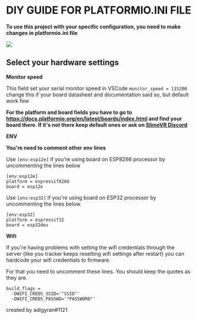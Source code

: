 # DIY GUIDE FOR PLATFORMIO.INI FILE

**To use this project with your specific configuration, you need to make changes in platformio.ini file**

![](https://i.imgur.com/9EmR158.png)



## Select your hardware settings

**Monitor speed**

This field set your serial monitor speed in VSCode ```monitor_speed = 115200``` change this if your board datasheet and documentation said so, but default work fine



**For the platform and board fields you have to go to https://docs.platformio.org/en/latest/boards/index.html and find your board there. If it's not there keep default ones or ask on [SlimeVR Discord](https://discord.gg/kuYrmyDJ)**



**ENV**

**You're need to comment other env lines**

Use ```[env:esp12e]``` if you're using board on ESP8266 processor by uncommenting the lines below

```[env:esp12e]
[env:esp12e]
platform = espressif8266
board = esp12e
```



Use ```[env:esp32]```  if you're using board on ESP32 processor by uncommenting the lines below. 

```;[env:esp32]
[env:esp32]
platform = espressif32
board = esp32dev
```



**Wifi**

If you're having problems with setting the wifi credentials through the server (like you tracker keeps resetting wifi settings after restart) you can hardcode your wifi credentials to firmware.

For that you need to uncomment these lines. You should keep the quotes as they are. 

``` ;build_flags =
build_flags =
  -DWIFI_CREDS_SSID='"SSID"'
  -DWIFI_CREDS_PASSWD='"PASSWORD"'
```







created by adigyran#1121



